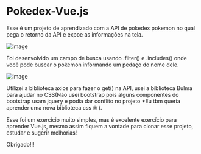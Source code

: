 # Pokedex-Vue.js

Esse é um projeto de aprendizado com a API de pokedex pokemon no qual pega o retorno da API e expoe as informações na tela.

![image](https://user-images.githubusercontent.com/44410208/111084105-8e09f700-84ef-11eb-8232-3d925ddd8210.png)

Foi desenvolvido um campo de busca usando .filter() e .includes() onde você pode buscar o pokemon informando um pedaço do nome dele.

![image](https://user-images.githubusercontent.com/44410208/111084172-d0cbcf00-84ef-11eb-9292-04111e35ba05.png)

Utilizei a biblioteca axios para fazer o get() na API, usei a biblioteca Bulma para ajudar no CSS(Não usei bootstrap pois alguns componentes do bootstrap usam jquery e podia dar conflito no projeto *Eu tbm queria aprender uma nova biblioteca css 🤓 ).

Esse foi um exercício muito simples, mas é excelente exercício para aprender Vue.js, mesmo assim fiquem a vontade para clonar esse projeto, estudar e sugerir melhorias!

Obrigado!!!
